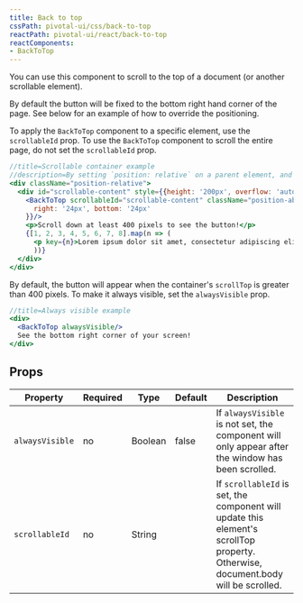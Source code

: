 ```yaml
---
title: Back to top
cssPath: pivotal-ui/css/back-to-top
reactPath: pivotal-ui/react/back-to-top
reactComponents:
- BackToTop
---
```


You can use this component to scroll to the top of a document (or another scrollable element).

By default the button will be fixed to the bottom right hand corner of the page. See below for an example of how to override the positioning.

To apply the `BackToTop` component to a specific element, use the `scrollableId` prop. To use the `BackToTop` component to scroll the entire page, do not set the `scrollableId` prop.

```jsx
//title=Scrollable container example
//description=By setting `position: relative` on a parent element, and `position: absolute` on the `BackToTop`, we can position the button within the parent.
<div className="position-relative">
  <div id="scrollable-content" style={{height: '200px', overflow: 'auto'}}>
    <BackToTop scrollableId="scrollable-content" className="position-absolute" style={{
      right: '24px', bottom: '24px'
    }}/>
    <p>Scroll down at least 400 pixels to see the button!</p>
    {[1, 2, 3, 4, 5, 6, 7, 8].map(n => (
      <p key={n}>Lorem ipsum dolor sit amet, consectetur adipiscing elit, sed do eiusmod tempor incididunt ut labore et dolore magna aliqua. Interdum velit laoreet id donec. Adipiscing vitae proin sagittis nisl rhoncus. Maecenas volutpat blandit aliquam etiam erat velit. Rutrum tellus pellentesque eu tincidunt tortor aliquam nulla facilisi. Ac ut consequat semper viverra nam libero justo laoreet sit. Sed tempus urna et pharetra pharetra massa massa. Arcu dictum varius duis at consectetur. Mi ipsum faucibus vitae aliquet nec ullamcorper sit amet. Ac felis donec et odio pellentesque diam volutpat commodo. At risus viverra adipiscing at. Dui accumsan sit amet nulla facilisi. Tristique senectus et netus et malesuada fames ac. Iaculis urna id volutpat lacus laoreet non. Nullam non nisi est sit amet. Lectus sit amet est placerat in. Velit egestas dui id ornare arcu odio ut sem. Viverra nibh cras pulvinar mattis nunc sed blandit libero. Hendrerit gravida rutrum quisque non. Duis ultricies lacus sed turpis tincidunt id.</p>
      ))}
  </div>
</div>
```

By default, the button will appear when the container's `scrollTop` is greater than 400 pixels. To make it always visible, set the `alwaysVisible` prop.

```jsx
//title=Always visible example
<div>
  <BackToTop alwaysVisible/>
  See the bottom right corner of your screen!
</div>
```

## Props

Property       | Required | Type   | Default | Description
---------------|----------|--------|---------|------------
`alwaysVisible`  | no       | Boolean | false   | If `alwaysVisible` is not set, the component will only appear after the window has been scrolled.
`scrollableId`   | no       | String  |         | If `scrollableId` is set, the component will update this element's scrollTop property. Otherwise, document.body will be scrolled.
